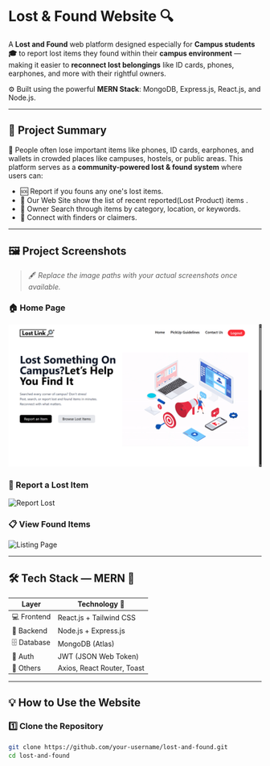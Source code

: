 # Lost & Found Website 🔍

  A **Lost and Found** web platform designed especially for **Campus students 🎓** to report lost items they found  within their **campus environment** — making it easier to **reconnect lost belongings** like ID cards, phones, earphones, and more with their rightful owners.

⚙️ Built using the powerful **MERN Stack**: MongoDB, Express.js, React.js, and Node.js.

---

## 📖 Project Summary

🎒 People often lose important items like phones, ID cards, earphones, and wallets in crowded places like campuses, hostels, or public areas. This platform serves as a **community-powered lost & found system** where users can:

- 🆘 Report if you founs any one's lost items.
- 🧾 Our Web Site show the list of recent reported(Lost Product) items .
- 🔎 Owner Search through items by category, location, or keywords.
- 🤝 Connect with finders or claimers.

---

## 🖼️ Project Screenshots

> 🖋️ _Replace the image paths with your actual screenshots once available._

### 🏠 Home Page
<div align="center">
<img src="frontend/public/HomePage.png">
</div>

### 📝 Report a Lost Item
![Report Lost](/public/HomePage.png)

### 📋 View Found Items
![Listing Page](public/screenshots/found-list.png)

---

## 🛠️ Tech Stack — MERN 🚀

| Layer        | Technology 🔧            |
|--------------|--------------------------|
| 💻 Frontend   | React.js + Tailwind CSS  |
| 🧠 Backend    | Node.js + Express.js     |
| 🗄️ Database   | MongoDB (Atlas)          |
| 🔐 Auth       | JWT (JSON Web Token)     |
| 🔗 Others     | Axios, React Router, Toast |

---

## 💡 How to Use the Website

### 1️⃣ Clone the Repository
```bash
git clone https://github.com/your-username/lost-and-found.git
cd lost-and-found
